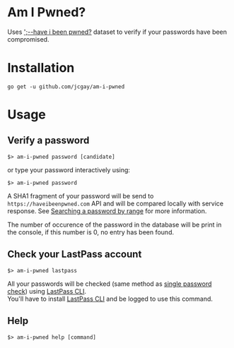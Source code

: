 # Am I Pwned?

Uses [';--have i been pwned?](https://haveibeenpwned.com) dataset to verify if your passwords have been compromised.

# Installation

    go get -u github.com/jcgay/am-i-pwned
    
# Usage

## Verify a password

    $> am-i-pwned password [candidate]
    
or type your password interactively using:

    $> am-i-pwned password
    
A SHA1 fragment of your password will be send to `https://haveibeenpwned.com` API and will be compared locally with service response. See [Searching a password by range](https://haveibeenpwned.com/API/v2#SearchingPwnedPasswordsByRange) for more information.

The number of occurence of the password in the database will be print in the console, if this number is 0, no entry has been found.

## Check your LastPass account

    $> am-i-pwned lastpass
    
All your passwords will be checked (same method as [single password check](#verify-a-password)) using [LastPass CLI](https://github.com/lastpass/lastpass-cli).  
You'll have to install [LastPass CLI](https://github.com/lastpass/lastpass-cli) and be logged to use this command.

## Help

    $> am-i-pwned help [command]